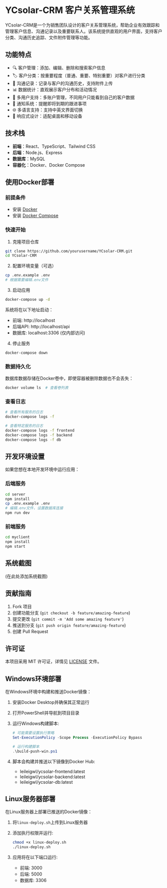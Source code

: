 # YCsolar-CRM 客户关系管理系统

YCsolar-CRM是一个为销售团队设计的客户关系管理系统，帮助企业有效跟踪和管理客户信息、沟通记录以及重要联系人。该系统提供直观的用户界面，支持客户分类、沟通历史追踪、文件附件管理等功能。

## 功能特点

- 🔍 客户管理：添加、编辑、删除和搜索客户信息
- 🏷️ 客户分类：按重要程度（普通、重要、特别重要）对客户进行分类
- 💬 沟通记录：记录与客户的沟通历史，支持附件上传
- 📊 数据统计：直观展示客户分布和活动情况
- 👥 多用户支持：多账户管理，不同用户只能看到自己的客户数据
- 🔔 通知系统：提醒即将到期的跟进事项
- 🌐 多语言支持：支持中英文界面切换
- 📱 响应式设计：适配桌面和移动设备

## 技术栈

- **前端**：React、TypeScript、Tailwind CSS
- **后端**：Node.js、Express
- **数据库**：MySQL
- **容器化**：Docker、Docker Compose

## 使用Docker部署

### 前提条件

- 安装 [Docker](https://www.docker.com/get-started)
- 安装 [Docker Compose](https://docs.docker.com/compose/install/)

### 快速开始

1. 克隆项目仓库

```bash
git clone https://github.com/yourusername/YCsolar-CRM.git
cd YCsolar-CRM
```

2. 配置环境变量（可选）

```bash
cp .env.example .env
# 根据需要编辑.env文件
```

3. 启动应用

```bash
docker-compose up -d
```

系统将在以下地址启动：
- 前端: http://localhost
- 后端API: http://localhost/api
- 数据库: localhost:3306 (仅内部访问)

4. 停止服务

```bash
docker-compose down
```

### 数据持久化

数据库数据存储在Docker卷中，即使容器被删除数据也不会丢失：

```bash
docker volume ls  # 查看卷列表
```

### 查看日志

```bash
# 查看所有服务的日志
docker-compose logs -f

# 查看特定服务的日志
docker-compose logs -f frontend
docker-compose logs -f backend
docker-compose logs -f db
```

## 开发环境设置

如果您想在本地开发环境中运行应用：

### 后端服务

```bash
cd server
npm install
cp .env.example .env
# 编辑.env文件，设置数据库连接
npm run dev
```

### 前端服务

```bash
cd myclient
npm install
npm start
```

## 系统截图

(在此处添加系统截图)

## 贡献指南

1. Fork 项目
2. 创建功能分支 (`git checkout -b feature/amazing-feature`)
3. 提交更改 (`git commit -m 'Add some amazing feature'`)
4. 推送到分支 (`git push origin feature/amazing-feature`)
5. 创建 Pull Request

## 许可证

本项目采用 MIT 许可证，详情见 [LICENSE](LICENSE) 文件。

## Windows环境部署

在Windows环境中构建和推送Docker镜像：

1. 安装Docker Desktop并确保其正常运行

2. 打开PowerShell并导航到项目目录

3. 运行Windows构建脚本:
   ```powershell
   # 可能需要设置执行策略
   Set-ExecutionPolicy -Scope Process -ExecutionPolicy Bypass
   
   # 运行构建脚本
   .\build-push-win.ps1
   ```

4. 脚本会构建并推送以下镜像到Docker Hub:
   - leileigwl/ycsolar-frontend:latest
   - leileigwl/ycsolar-backend:latest
   - leileigwl/ycsolar-db:latest

## Linux服务器部署

在Linux服务器上部署已推送的Docker镜像：

1. 将`linux-deploy.sh`上传到Linux服务器

2. 添加执行权限并运行:
   ```bash
   chmod +x linux-deploy.sh
   ./linux-deploy.sh
   ```

3. 应用将在以下端口运行:
   - 前端: 3000
   - 后端: 5000
   - 数据库: 3306 